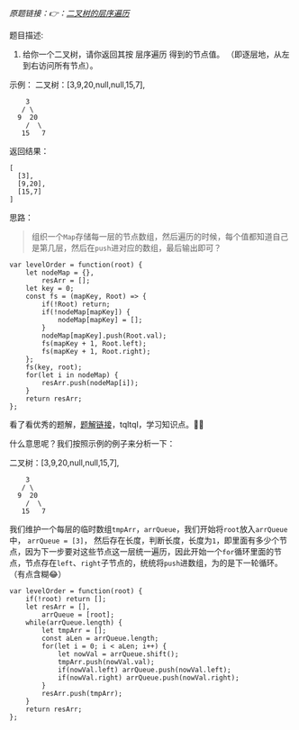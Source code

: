 *原题链接：👉：[二叉树的层序遍历](https://leetcode-cn.com/problems/binary-tree-level-order-traversal/description/)*

题目描述:

1. 给你一个二叉树，请你返回其按 层序遍历 得到的节点值。 （即逐层地，从左到右访问所有节点）。


示例：
二叉树：[3,9,20,null,null,15,7],
```
    3
   / \
  9  20
    /  \
   15   7
```
返回结果：
```
[
  [3],
  [9,20],
  [15,7]
]
```

思路：
> 组织一个`Map`存储每一层的节点数组，然后遍历的时候，每个值都知道自己是第几层，然后在`push`进对应的数组，最后输出即可？

```
var levelOrder = function(root) {
    let nodeMap = {},
        resArr = [];
    let key = 0;
    const fs = (mapKey, Root) => {
        if(!Root) return;
        if(!nodeMap[mapKey]) {
            nodeMap[mapKey] = [];
        }
        nodeMap[mapKey].push(Root.val);
        fs(mapKey + 1, Root.left);
        fs(mapKey + 1, Root.right);
    };
    fs(key, root);
    for(let i in nodeMap) {
        resArr.push(nodeMap[i]);
    }
    return resArr;
};
```

看了看优秀的题解，[题解链接](https://leetcode-cn.com/problems/binary-tree-level-order-traversal/solution/bfs-de-shi-yong-chang-jing-zong-jie-ceng-xu-bian-l/)，tqltql，学习知识点。🐱‍🏍


什么意思呢？我们按照示例的例子来分析一下：

二叉树：[3,9,20,null,null,15,7],
```
    3
   / \
  9  20
    /  \
   15   7
```
我们维护一个每层的临时数组`tmpArr`，`arrQueue`，我们开始将`root`放入`arrQueue`中，
`arrQueue = [3]`， 然后存在长度，判断长度，长度为`1`，即里面有多少个节点，因为下一步要对这些节点这一层统一遍历，因此开始一个`for`循环里面的节点，节点存在`left`、`right`子节点的，统统将`push`进数组，为的是下一轮循环。（有点含糊😂）

```
var levelOrder = function(root) {
    if(!root) return [];
    let resArr = [],
        arrQueue = [root];
    while(arrQueue.length) {
        let tmpArr = [];
        const aLen = arrQueue.length;
        for(let i = 0; i < aLen; i++) {
            let nowVal = arrQueue.shift();
            tmpArr.push(nowVal.val);
            if(nowVal.left) arrQueue.push(nowVal.left);
            if(nowVal.right) arrQueue.push(nowVal.right);
        }
        resArr.push(tmpArr);
    }
    return resArr;
};
```